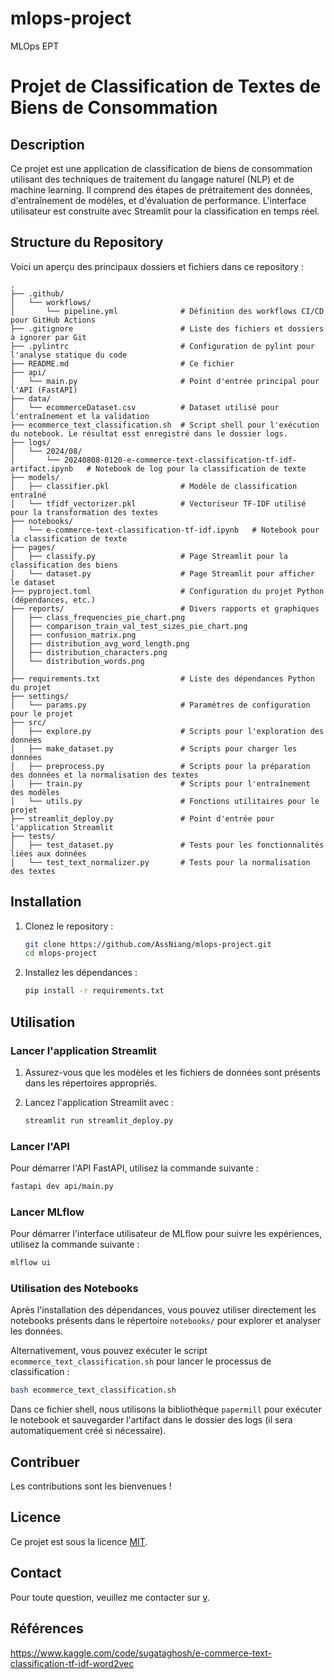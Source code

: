 # mlops-project
MLOps EPT


# Projet de Classification de Textes de Biens de Consommation

## Description

Ce projet est une application de classification de biens de consommation utilisant des techniques de traitement du langage naturel (NLP) et de machine learning. Il comprend des étapes de prétraitement des données, d'entraînement de modèles, et d'évaluation de performance. L'interface utilisateur est construite avec Streamlit pour la classification en temps réel.

## Structure du Repository

Voici un aperçu des principaux dossiers et fichiers dans ce repository :

```
.
├── .github/
│   └── workflows/
│       └── pipeline.yml              # Définition des workflows CI/CD pour GitHub Actions
├── .gitignore                        # Liste des fichiers et dossiers à ignorer par Git
├── .pylintrc                         # Configuration de pylint pour l'analyse statique du code
├── README.md                         # Ce fichier
├── api/
│   └── main.py                       # Point d'entrée principal pour l'API (FastAPI)
├── data/
│   └── ecommerceDataset.csv          # Dataset utilisé pour l'entraînement et la validation
├── ecommerce_text_classification.sh  # Script shell pour l'exécution du notebook. Le résultat esst enregistré dans le dossier logs.
├── logs/
│   └── 2024/08/
│       └── 20240808-0120-e-commerce-text-classification-tf-idf-artifact.ipynb   # Notebook de log pour la classification de texte
├── models/
│   ├── classifier.pkl                # Modèle de classification entraîné
│   └── tfidf_vectorizer.pkl          # Vectoriseur TF-IDF utilisé pour la transformation des textes
├── notebooks/
│   └── e-commerce-text-classification-tf-idf.ipynb   # Notebook pour la classification de texte
├── pages/
│   ├── classify.py                   # Page Streamlit pour la classification des biens
│   └── dataset.py                    # Page Streamlit pour afficher le dataset
├── pyproject.toml                    # Configuration du projet Python (dépendances, etc.)
├── reports/                          # Divers rapports et graphiques
│   ├── class_frequencies_pie_chart.png
│   ├── comparison_train_val_test_sizes_pie_chart.png
│   ├── confusion_matrix.png
│   ├── distribution_avg_word_length.png
│   ├── distribution_characters.png
│   └── distribution_words.png
│       
├── requirements.txt                  # Liste des dépendances Python du projet
├── settings/
│   └── params.py                     # Paramètres de configuration pour le projet
├── src/
│   ├── explore.py                    # Scripts pour l'exploration des données
│   ├── make_dataset.py               # Scripts pour charger les données
│   ├── preprocess.py                 # Scripts pour la préparation des données et la normalisation des textes
│   ├── train.py                      # Scripts pour l'entraînement des modèles
│   └── utils.py                      # Fonctions utilitaires pour le projet
├── streamlit_deploy.py               # Point d'entrée pour l'application Streamlit
├── tests/
│   ├── test_dataset.py               # Tests pour les fonctionnalités liées aux données
│   └── test_text_normalizer.py       # Tests pour la normalisation des textes
```

## Installation

1. Clonez le repository :

   ```bash
   git clone https://github.com/AssNiang/mlops-project.git
   cd mlops-project
   ```

2. Installez les dépendances :

   ```bash
   pip install -r requirements.txt
   ```

## Utilisation

### Lancer l'application Streamlit

1. Assurez-vous que les modèles et les fichiers de données sont présents dans les répertoires appropriés.
2. Lancez l'application Streamlit avec :

   ```bash
   streamlit run streamlit_deploy.py
   ```

### Lancer l'API

Pour démarrer l'API FastAPI, utilisez la commande suivante :

   ```bash
   fastapi dev api/main.py
   ```

### Lancer MLflow

Pour démarrer l'interface utilisateur de MLflow pour suivre les expériences, utilisez la commande suivante :

   ```bash
   mlflow ui
   ```

### Utilisation des Notebooks

Après l'installation des dépendances, vous pouvez utiliser directement les notebooks présents dans le répertoire `notebooks/` pour explorer et analyser les données.

Alternativement, vous pouvez exécuter le script `ecommerce_text_classification.sh` pour lancer le processus de classification :

   ```bash
   bash ecommerce_text_classification.sh
   ```

Dans ce fichier shell, nous utilisons la bibliothèque `papermill` pour exécuter le notebook et sauvegarder l'artifact dans le dossier des logs (il sera automatiquement créé si nécessaire).


## Contribuer

Les contributions sont les bienvenues !

## Licence

Ce projet est sous la licence [MIT](LICENSE).

## Contact

Pour toute question, veuillez me contacter sur [v](nianga@ept.sn).

## Références
https://www.kaggle.com/code/sugataghosh/e-commerce-text-classification-tf-idf-word2vec
